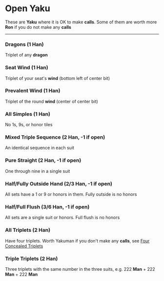 # Open Yaku

These are **Yaku** where it is OK to make **calls**.  Some of them are worth more **Ron** if you
do not make any **calls**

---

### Dragons (1 Han)
Triplet of any **dragon**

### Seat Wind (1 Han)
Triplet of your seat's **wind** (bottom left of center bit)

### Prevalent Wind (1 Han)
Triplet of the round **wind** (center of center bit)

### All Simples (1 Han)
No 1s, 9s, or honor tiles

### Mixed Triple Sequence (2 Han, -1 if open)
An identical sequence in each suit

### Pure Straight (2 Han, -1 if open)
One through nine in a single suit

### Half/Fully Outside Hand (2/3 Han, -1 if open)
All sets have a 1 or 9 or honors in them.  Fully outside is no honors

### Half/Full Flush (3/6 Han, -1 if open)
All sets are a single suit or honors.  Full flush is no honors

### All Triplets (2 Han)
Have four triplets.  Worth Yakuman if you don't make any **calls**, see
[Four Concealed Triplets](README-lucky-or-difficult-yaku.md)

### Triple Triplets (2 Han)
Three triplets with the same number in the three suits, e.g. 222 **Man** + 222 **Man** + 222 **Man**

